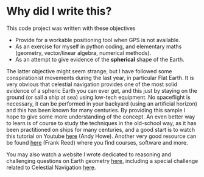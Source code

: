 <!---
    © August Linnman, 2025, email: august@linnman.net
    MIT License (see LICENSE file)
-->

# Why did I write this?

This code project was written with these objectives

* Provide for a workable positioning tool when GPS is not available.
* As an exercise for myself in python coding, and elementary maths
(geometry, vector/linear algebra, numerical methods).
* As an attempt to give evidence of the **spherical** shape of the Earth.

The latter objective might seem strange, but I have followed some
conspirationist movements during the last year, in particular Flat Earth.
It is very obvious that celestial navigation provides one of the most solid
evidence of a spheric Earth you can ever get,
and this just by staying on the ground (or sail a ship at sea)
using low-tech equipment.
No spaceflight is necessary, it can be performed in your backyard
(using an artificial horizon) and this has been known for many centuries.
By providing this sample I hope to give some more understanding of the concept.
An even better way to learn is of course to study the techniques in the
old-school way, as it has been practitioned on ships for many centuries,
and a good start is to watch this tutorial on Youtube
[here](https://www.youtube.com/watch?v=hDd1es5oQto&list=PLWcAZhCRTMByW_XEQ0y0OlGmxO3jp0LyE)
(Andy Howe). Another very good resource can be found
[here](https://reednavigation.com/) (Frank Reed) where you find
courses, software and more.  

You may also watch a website I wrote dedicated to reasoning and challenging
questions on Earth geometry [here](https://earthform.linnman.net/),
including a special challenge related to Celestial Navigation
[here](https://earthform.linnman.net/bonus-challenge-celestial-navigation).
